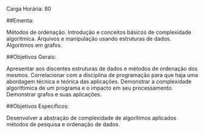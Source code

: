 Carga Horária: 80

##Ementa:

Métodos de ordenação. Introdução e conceitos básicos de complexidade algorítmica. Arquivos e manipulação usando estruturas de dados. Algoritmos em grafos.

##Objetivos Gerais:

Apresentar aos discentes estruturas de dados e métodos de ordenação dos mesmos. Correlacionar com a disciplina de programação para que haja uma abordagem técnica e teórica das aplicações. Demonstrar a complexidade algoríttimica de um programa e o impacto em seu processamento. Demonstrar grafos e suas aplicações.

##Objetivos Específicos:

Desenvolver a abstração de complexidade de algorítimos aplicados métodos de pesquisa e ordenação de dados.
